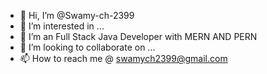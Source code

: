 - 👋 Hi, I’m @Swamy-ch-2399
- 👀 I’m interested in ...
- 🌱 I’m an Full Stack Java Developer with MERN AND PERN
- 💞️ I’m looking to collaborate on ...
- 📫 How to reach me @ swamych2399@gmail.com

<!---
Swamy-ch-2399/Swamy-ch-2399 is a ✨ special ✨ repository because its `README.md` (this file) appears on your GitHub profile.
You can click the Preview link to take a look at your changes.
--->
